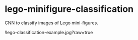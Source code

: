 # lego-minifigure-classification
CNN to classify images of Lego mini-figures.


!lego-classification-example.jpg?raw=true
